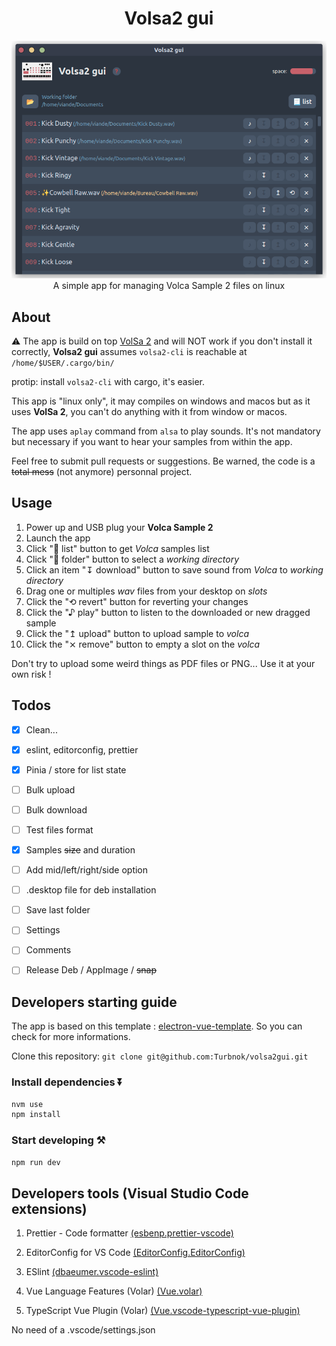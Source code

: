 <div align="center"> 

# Volsa2 gui
  
<img width="794" alt="image" src="./volsa2gui.png">
A simple app for managing Volca Sample 2 files on linux
</div>

## About

⚠️ The app is build on top [VolSa 2](https://github.com/00nktk/volsa2) and will NOT work if you don't install it correctly, **Volsa2 gui** assumes `volsa2-cli` is reachable at `/home/$USER/.cargo/bin/`

protip: install `volsa2-cli` with cargo, it's easier.

This app is "linux only", it may compiles on windows and macos but as it uses **VolSa 2**, you can't do anything with it from window or macos.

The app uses `aplay` command from `alsa` to play sounds. It's not mandatory but necessary if you want to hear your samples from within the app.

Feel free to submit pull requests or suggestions. Be warned, the code is a ~~total mess~~ (not anymore) personnal project.

## Usage

1. Power up and USB plug your **Volca Sample 2**
2. Launch the app
3. Click "📃 list" button to get *Volca* samples list
4. Click "📂 folder" button to select a *working directory*
5. Click an item "↧ download" button to save sound from *Volca* to *working directory*
6. Drag one or multiples *wav* files from your desktop on *slots*
7. Click the "⟲ revert" button for reverting your changes
8. Click the "♪ play" button to listen to the downloaded or new dragged sample
9. Click the "↥ upload" button to upload sample to *volca*
10. Click the "⨯ remove" button to empty a slot on the *volca*

Don't try to upload some weird things as PDF files or PNG... Use it at your own risk !

## Todos

- [x] Clean...
- [x] eslint, editorconfig, prettier
- [x] Pinia / store for list state 
- [ ] Bulk upload
- [ ] Bulk download
- [ ] Test files format
- [x] Samples ~~size~~ and duration
- [ ] Add mid/left/right/side option
- [ ] .desktop file for deb installation
- [ ] Save last folder
- [ ] Settings
- [ ] Comments
- [ ] Release Deb / AppImage / ~~snap~~


## Developers starting guide
The app is based on this template : [electron-vue-template](git@github.com:Turbnok/volsa2gui.git). So you can check for more informations.

Clone this repository: `git clone git@github.com:Turbnok/volsa2gui.git`

### Install dependencies ⏬

```bash
nvm use 
npm install
```

### Start developing ⚒️

```bash
npm run dev
```

## Developers tools (Visual Studio Code extensions)

1. Prettier - Code formatter [(esbenp.prettier-vscode)](https://marketplace.visualstudio.com/items?itemName=esbenp.prettier-vscode)
   
2. EditorConfig  for VS Code [(EditorConfig.EditorConfig)](https://marketplace.visualstudio.com/items?itemName=esbenp.prettier-vscode)
3. ESlint [(dbaeumer.vscode-eslint)](https://marketplace.visualstudio.com/items?itemName=dbaeumer.vscode-eslint)
4. Vue Language Features (Volar) [(Vue.volar)](https://marketplace.visualstudio.com/items?itemName=Vue.volar)
5. TypeScript Vue Plugin (Volar) [(Vue.vscode-typescript-vue-plugin)](https://marketplace.visualstudio.com/items?itemName=Vue.vscode-typescript-vue-plugin)

No need of a .vscode/settings.json
